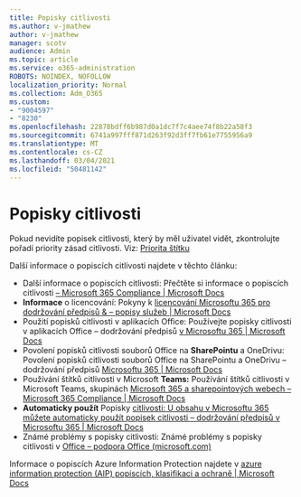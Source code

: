 ```yaml
---
title: Popisky citlivosti
ms.author: v-jmathew
author: v-jmathew
manager: scotv
audience: Admin
ms.topic: article
ms.service: o365-administration
ROBOTS: NOINDEX, NOFOLLOW
localization_priority: Normal
ms.collection: Adm_O365
ms.custom:
- "9004597"
- "8230"
ms.openlocfilehash: 22878bdff6b987d0a1dc7f7c4aee74f8b22a58f3
ms.sourcegitcommit: 6741a997fff871d263f92d3ff7fb61e7755956a9
ms.translationtype: MT
ms.contentlocale: cs-CZ
ms.lasthandoff: 03/04/2021
ms.locfileid: "50481142"
---
```

# <a name="sensitivity-labels"></a>Popisky citlivosti

Pokud nevidíte popisek citlivosti, který by měl uživatel vidět, zkontrolujte pořadí priority zásad citlivosti. Viz: [Priorita štítku](https://docs.microsoft.com/microsoft-365/compliance/sensitivity-labels)

Další informace o popiscích citlivosti najdete v těchto článku:

- Další informace o popiscích citlivosti: Přečtěte si informace o popiscích citlivosti [– Microsoft 365 Compliance | Microsoft Docs](https://docs.microsoft.com/microsoft-365/compliance/sensitivity-labels)
- **Informace** o licencování: Pokyny k [licencování Microsoftu 365 pro dodržování předpisů & – popisy služeb | Microsoft Docs](https://docs.microsoft.com/office365/servicedescriptions/microsoft-365-service-descriptions/microsoft-365-tenantlevel-services-licensing-guidance/microsoft-365-security-compliance-licensing-guidance#information-protection)
- Použití popisků citlivosti v aplikacích Office: Používejte popisky citlivosti v aplikacích Office – dodržování předpisů [v Microsoftu 365 | Microsoft Docs](https://docs.microsoft.com/microsoft-365/compliance/sensitivity-labels-office-apps)
- Povolení popisků citlivosti souborů Office na **SharePointu** a OneDrivu: Povolení popisků citlivosti souborů Office na SharePointu a OneDrivu – dodržování předpisů [Microsoftu 365 | Microsoft Docs](https://docs.microsoft.com/microsoft-365/compliance/sensitivity-labels-sharepoint-onedrive-files)
- Používání štítků citlivosti v Microsoft **Teams:** Používání štítků citlivosti v Microsoft Teams, skupinách [Microsoft 365 a sharepointových webech – Microsoft 365 Compliance | Microsoft Docs](https://docs.microsoft.com/microsoft-365/compliance/sensitivity-labels-teams-groups-sites)
- **Automaticky použít** Popisky [citlivosti: U obsahu v Microsoftu 365 můžete automaticky použít popisek citlivosti – dodržování předpisů v Microsoftu 365 | Microsoft Docs](https://docs.microsoft.com/microsoft-365/compliance/apply-sensitivity-label-automatically)
- Známé problémy s popisky citlivosti: Známé problémy s popisky citlivosti v [Office – podpora Office (microsoft.com)](https://support.microsoft.com/office/known-issues-with-sensitivity-labels-in-office-b169d687-2bbd-4e21-a440-7da1b2743edc)

Informace o popiscích Azure Information Protection najdete v [azure information protection (AIP) popiscích, klasifikaci a ochraně | Microsoft Docs](https://docs.microsoft.com/azure/information-protection/aip-classification-and-protection)
